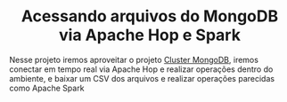 <h1 align="center">Acessando arquivos do MongoDB via Apache Hop e Spark</h1>
<p>Nesse projeto iremos aproveitar o projeto <a href="https://github.com/mateusvicentin/cluster-mongodb" target="_blank">Cluster MongoDB</a>, iremos conectar em tempo real via Apache Hop e realizar operações dentro do ambiente, e baixar um CSV dos arquivos e realizar operações parecidas como Apache Spark</p>

